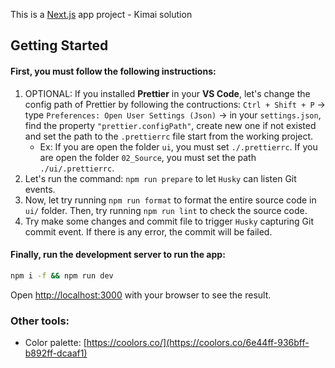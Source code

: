This is a [Next.js](https://nextjs.org) app project - Kimai solution

## Getting Started

#### First, you must follow the following instructions:

1. OPTIONAL: If you installed **Prettier** in your **VS Code**, let's change the config path of Prettier by following the contructions: `Ctrl + Shift + P` -> type `Preferences: Open User Settings (Json)` -> in your `settings.json`, find the property `"prettier.configPath"`, create new one if not existed and set the path to the `.prettierrc` file start from the working project.
   - Ex: If you are open the folder `ui`, you must set `./.prettierrc`. If you are open the folder `02_Source`, you must set the path `./ui/.prettierrc`.
2. Let's run the command: `npm run prepare` to let `Husky` can listen Git events.
3. Now, let try running `npm run format` to format the entire source code in `ui/` folder. Then, try running `npm run lint` to check the source code.
4. Try make some changes and commit file to trigger `Husky` capturing Git commit event. If there is any error, the commit will be failed.

#### Finally, run the development server to run the app:

```bash
npm i -f && npm run dev
```

Open [http://localhost:3000](http://localhost:3000) with your browser to see the result.

### Other tools:

- Color palette: [https://coolors.co/](https://coolors.co/6e44ff-936bff-b892ff-dcaaf1)
